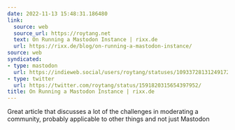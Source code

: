 ```yaml
---
date: 2022-11-13 15:48:31.186480
link:
  source: web
  source_url: https://roytang.net
  text: On Running a Mastodon Instance | rixx.de
  url: https://rixx.de/blog/on-running-a-mastodon-instance/
source: web
syndicated:
- type: mastodon
  url: https://indieweb.social/users/roytang/statuses/109337281312491728
- type: twitter
  url: https://twitter.com/roytang/status/1591820315654397952/
title: On Running a Mastodon Instance | rixx.de
---
```


Great article that discusses a lot of the challenges in moderating a community, probably applicable to other things and not just Mastodon